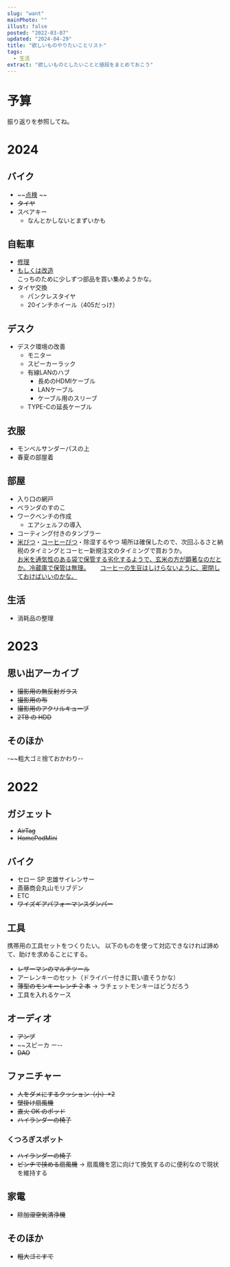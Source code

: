 ```yaml
---
slug: "want"
mainPhoto: ""
illust: false
posted: "2022-03-07"
updated: "2024-04-29"
title: "欲しいものやりたいことリスト"
tags:
  - 生活
extract: "欲しいものとしたいことと値段をまとめておこう"
---
```


# 予算

振り返りを参照してね。

# 2024

## バイク

- ~~[点検](https://www.redbaron.co.jp/service/inspection/) ~~
- ~~タイヤ~~
- スペアキー
  - なんとかしないとまずいかも

## 自転車

- [修理](https://www.cso.co.jp/partsshop/bd1.html)
- [もしくは改造](https://escaper3rx3air.blog.fc2.com/blog-entry-169.html)  
  こっちのために少しずつ部品を買い集めようかな。
- タイヤ交換
  - パンクレスタイヤ
  - 20インチホイール（405だっけ）

## デスク

- デスク環境の改善
  - モニター
  - スピーカーラック
  - 有線LANのハブ
    - 長めのHDMIケーブル
    - LANケーブル
    - ケーブル用のスリーブ
  - TYPE-Cの延長ケーブル

## 衣服

- モンベルサンダーパスの上
- 春夏の部屋着

## 部屋

- 入り口の網戸
- ベランダのすのこ
- ワークベンチの作成
  - エアシェルフの導入
- コーティング付きのタンブラー
- [米びつ](https://item.rakuten.co.jp/ienolabo/ielabo100562/)・[コーヒーびつ](https://item.rakuten.co.jp/ienolabo/ielabo100412/)・除湿するやつ
  場所は確保したので、次回ふるさと納税のタイミングとコーヒー新規注文のタイミングで買おうか。  
  [お米を通気性のある袋で保管する劣化するようで、玄米の方が顕著なのだとか。冷蔵庫で保管は無理。](https://cuebic.co.jp/your_select/kitchen-appliances/rs221)　　
  [コーヒーの生豆はしけらないように、密閉しておけばいいのかな。](https://www.hagukumuhito.net/news/?mode=detail&article=873)
  

## 生活

- 消耗品の整理

# 2023

## 思い出アーカイブ

- ~~撮影用の無反射ガラス~~
- ~~撮影用の布~~
- ~~撮影用のアクリルキューブ~~
- ~~2TB の HDD~~

## そのほか

-~~粗大ゴミ捨ておかわり--

# 2022

## ガジェット

- ~~AirTag~~
- ~~HomePodMini~~

## バイク

- セロー SP 忠雄サイレンサー
- 斎藤商会丸山モリブデン
- ETC
- ~~ワイズギアパフォーマンスダンパー~~

## 工具

携帯用の工具セットをつくりたい。
以下のものを使って対応できなければ諦めて、助けを求めることにする。

- ~~レザーマンのマルチツール~~
- アーレンキーのセット（ドライバー付きに買い直そうかな）
- ~~薄型のモンキーレンチ 2 本~~
  → ラチェットモンキーはどうだろう
- 工具を入れるケース

## オーディオ

- ~~アンプ~~
- ~~スピーカ ー--
- ~~DAO~~

## ファニチャー

- ~~人をダメにするクッション（小）\*2~~
- ~~壁掛け扇風機~~
- ~~直火 OK のポッド~~
- ~~ハイランダーの椅子~~

### くつろぎスポット

- ~~ハイランダーの椅子~~
- ~~ピンチで挟める扇風機~~
  → 扇風機を窓に向けて換気するのに便利なので現状を維持する

## 家電

- ~~除加湿空気清浄機~~

## そのほか

- ~~粗大ゴミすて~~
